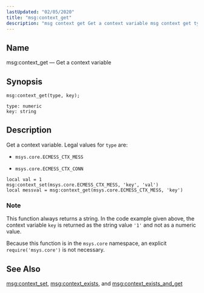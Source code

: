 ```yaml
---
lastUpdated: "02/05/2020"
title: "msg:context_get"
description: "msg context get Get a context variable msg context get type key Get a context variable Legal values for type are msys core ECMESS CTX MESS msys core ECMESS CTX CONN This function always returns a string In the code example given above the context variable key is returned as..."
---
```


<a name="lua.ref.msg_context_get"></a> 
## Name

msg:context_get — Get a context variable

<a name="idp15927632"></a> 
## Synopsis

`msg:context_get(type, key);`

```
type: numeric
key: string
```
<a name="idp15930624"></a> 
## Description

Get a context variable. Legal values for `type` are:

*   `msys.core.ECMESS_CTX_MESS`

*   `msys.core.ECMESS_CTX_CONN`

```
local val = 1
msg:context_set(msys.core.ECMESS_CTX_MESS, 'key', 'val')
local messval = msg:context_get(msys.core.ECMESS_CTX_MESS, 'key')
```

### Note

This function always returns a string. In the code example given above, the context variable `key` is returned as the string value `'1'` and not as a numeric value.

Because this function is in the `msys.core` namespace, an explicit `require('msys.core')` is not necessary.

<a name="idp15940256"></a> 
## See Also

[msg:context_set](/momentum/4/lua/ref-msg-context-set), [msg:context_exists](/momentum/4/lua/ref-msg-context-exists), and [msg:context_exists_and_get](/momentum/4/lua/ref-msg-context-exists-and-get)